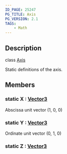 ```yaml
---
ID_PAGE: 25247
PG_TITLE: Axis
PG_VERSION: 2.1
TAGS:
    - Math
---
```

## Description

class [Axis](/classes/3.0/Axis)

Static definitions of the axis.

## Members

### static X : [Vector3](/classes/3.0/Vector3)

Abscissa unit vector (1, 0, 0)

### static Y : [Vector3](/classes/3.0/Vector3)

Ordinate unit vector (0, 1, 0)

### static Z : [Vector3](/classes/3.0/Vector3)



